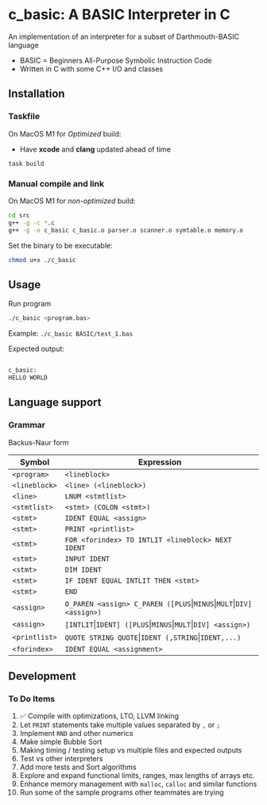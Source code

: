 # c_basic: A BASIC Interpreter in C

An implementation of an interpreter for a subset of Darthmouth-BASIC language

* BASIC = Beginners All-Purpose Symbolic Instruction Code
* Written in C with some C++ I/O and classes

## Installation

### Taskfile

On MacOS M1 for _Optimized_ build:

* Have __xcode__ and __clang__ updated ahead of time

`task build`

### Manual compile and link

On MacOS M1 for _non-optimized_ build:

```bash
cd src
g++ -g -c *.c
g++ -g -o c_basic c_basic.o parser.o scanner.o symtable.o memory.o
```

Set the binary to be executable:

```bash
chmod u+x ./c_basic
```

## Usage

Run program

```bash
./c_basic <program.bas>
```

Example: `./c_basic BASIC/test_1.bas`

Expected output:

```bash

c_basic:
HELLO WORLD

```

## Language support

### Grammar

Backus-Naur form

| Symbol        | Expression |
| ------------- | ---------- |
| `<program>`   | `<lineblock>` |
| `<lineblock>` | `<line> (<lineblock>)` |
| `<line>`      | `LNUM <stmtlist>` |
| `<stmtlist>`  | `<stmt> (COLON <stmt>)` |
| `<stmt>`      | `IDENT EQUAL <assign>` |
| `<stmt>`      | `PRINT <printlist>` |
| `<stmt>`      | `FOR <forindex> TO INTLIT <lineblock> NEXT IDENT` |
| `<stmt>`      | `INPUT IDENT` |
| `<stmt>`      | `DIM IDENT` |
| `<stmt>`      | `IF IDENT EQUAL INTLIT THEN <stmt>` |
| `<stmt>`      | `END` |
| `<assign>`    | `O_PAREN <assign> C_PAREN ([PLUS`&#124;`MINUS`&#124;`MULT`&#124;`DIV]`  `<assign>)` |
| `<assign>`    | `[INTLIT`&#124;`IDENT] ([PLUS`&#124;`MINUS`&#124;`MULT`&#124;`DIV] <assign>)` |
| `<printlist>` | `QUOTE STRING QUOTE`&#124;`IDENT (,STRING`&#124;`IDENT,...)` |
| `<forindex>`  | `IDENT EQUAL <assignment>` |


## Development

### To Do Items

1. ✅ Compile with optimizations, LTO, LLVM linking
2. Let `PRINT` statements take multiple values separated by `,` or `;`
3. Implement `RND` and other numerics
4. Make simple Bubble Sort
5. Making timing / testing setup vs multiple files and expected outputs
6. Test vs other interpreters
7. Add more tests and Sort algorithms
8. Explore and expand functional limits, ranges, max lengths of arrays etc.
9. Enhance memory management with `malloc`, `calloc` and similar functions
10. Run some of the sample programs other teammates are trying
